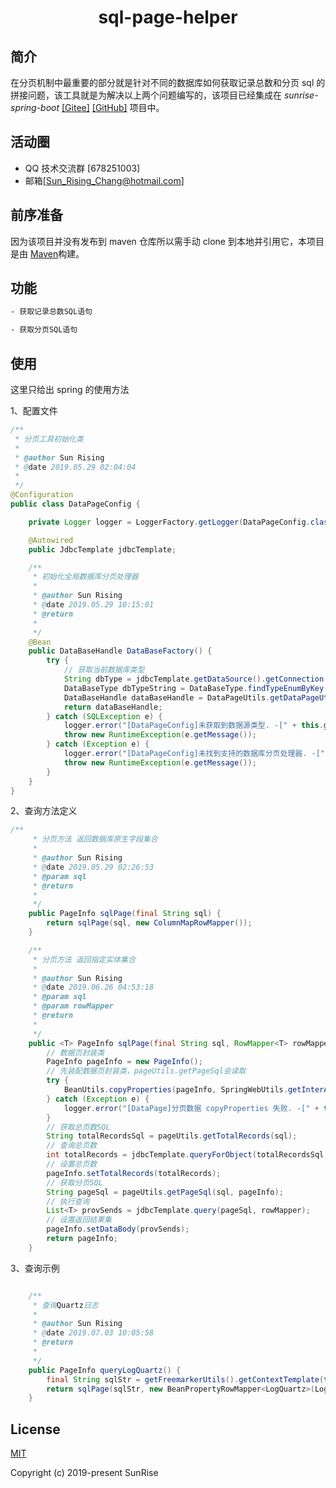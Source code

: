 <h1 align="center">
  sql-page-helper
</h1>

## 简介

在分页机制中最重要的部分就是针对不同的数据库如何获取记录总数和分页 sql 的拼接问题，该工具就是为解决以上两个问题编写的，该项目已经集成在 _sunrise-spring-boot_ [[Gitee]](https://gitee.com/sunrise-chang/sunrise-spring-boot) [[GitHub]](https://github.com/SunRisingChang/sunrise-spring-boot) 项目中。

## 活动圈

- QQ 技术交流群 [678251003]
- 邮箱[Sun_Rising_Chang@hotmail.com]

## 前序准备

因为该项目并没有发布到 maven 仓库所以需手动 clone 到本地并引用它，本项目是由 [Maven](http://maven.apache.org/)构建。

## 功能

```bash
- 获取记录总数SQL语句

- 获取分页SQL语句

```

## 使用

这里只给出 spring 的使用方法

1、配置文件

```java
/**
 * 分页工具初始化类
 *
 * @author Sun Rising
 * @date 2019.05.29 02:04:04
 *
 */
@Configuration
public class DataPageConfig {

	private Logger logger = LoggerFactory.getLogger(DataPageConfig.class);

	@Autowired
	public JdbcTemplate jdbcTemplate;

	/**
	 * 初始化全局数据库分页处理器
	 *
	 * @author Sun Rising
	 * @date 2019.05.29 10:15:01
	 * @return
	 *
	 */
	@Bean
	public DataBaseHandle DataBaseFactory() {
		try {
			// 获取当前数据库类型
			String dbType = jdbcTemplate.getDataSource().getConnection().getMetaData().getDatabaseProductName();
			DataBaseType dbTypeString = DataBaseType.findTypeEnumByKey(dbType);
			DataBaseHandle dataBaseHandle = DataPageUtils.getDataPageUtils(dbTypeString);
			return dataBaseHandle;
		} catch (SQLException e) {
			logger.error("[DataPageConfig]未获取到数据源类型. -[" + this.getClass());
			throw new RuntimeException(e.getMessage());
		} catch (Exception e) {
			logger.error("[DataPageConfig]未找到支持的数据库分页处理器. -[" + this.getClass());
			throw new RuntimeException(e.getMessage());
		}
	}
}

```

2、查询方法定义

```java
/**
	 * 分页方法 返回数据库原生字段集合
	 *
	 * @author Sun Rising
	 * @date 2019.05.29 02:26:53
	 * @param sql
	 * @return
	 *
	 */
	public PageInfo sqlPage(final String sql) {
		return sqlPage(sql, new ColumnMapRowMapper());
	}

	/**
	 * 分页方法 返回指定实体集合
	 *
	 * @author Sun Rising
	 * @date 2019.06.26 04:53:18
	 * @param sql
	 * @param rowMapper
	 * @return
	 *
	 */
	public <T> PageInfo sqlPage(final String sql, RowMapper<T> rowMapper) {
		// 数据页封装类
		PageInfo pageInfo = new PageInfo();
		// 先装配数据页封装类，pageUtils.getPageSql会读取
		try {
			BeanUtils.copyProperties(pageInfo, SpringWebUtils.getInterActionRequestsMap());
		} catch (Exception e) {
			logger.error("[DataPage]分页数据 copyProperties 失败. -[" + this.getClass());
		}
		// 获取总页数SQL
		String totalRecordsSql = pageUtils.getTotalRecords(sql);
		// 查询总页数
		int totalRecords = jdbcTemplate.queryForObject(totalRecordsSql, Integer.class);
		// 设置总页数
		pageInfo.setTotalRecords(totalRecords);
		// 获取分页SQL
		String pageSql = pageUtils.getPageSql(sql, pageInfo);
		// 执行查询
		List<T> provSends = jdbcTemplate.query(pageSql, rowMapper);
		// 设置返回结果集
		pageInfo.setDataBody(provSends);
		return pageInfo;
	}


```

3、查询示例

```java

	/**
	 * 查询Quartz日志
	 *
	 * @author Sun Rising
	 * @date 2019.07.03 10:05:58
	 * @return
	 *
	 */
	public PageInfo queryLogQuartz() {
		final String sqlStr = getFreemarkerUtils().getContextTemplate(this.getClass().getResourceAsStream("LogQuartzQuery.sql"));
		return sqlPage(sqlStr, new BeanPropertyRowMapper<LogQuartz>(LogQuartz.class));
	}

```

## License

[MIT](LICENSE)

Copyright (c) 2019-present SunRise

